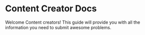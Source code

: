 # Content Creator Docs

Welcome Content creators! This guide will provide you with all the information you need to submit awesome problems.